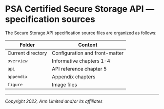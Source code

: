 <!--
SPDX-FileCopyrightText: Copyright 2022 Arm Limited and/or its affiliates <open-source-office@arm.com>
SPDX-License-Identifier: CC-BY-SA-4.0
-->

# PSA Certified Secure Storage API &mdash; specification sources

The Secure Storage API specification source files are organized as follows:

Folder | Content
-- | --
Current directory | Configuration and front-matter
`overview` | Informative chapters 1-4
`api` | API reference chapter 5
`appendix` | Appendix chapters
`figure` | Image files

----

*Copyright 2022, Arm Limited and/or its affiliates*
